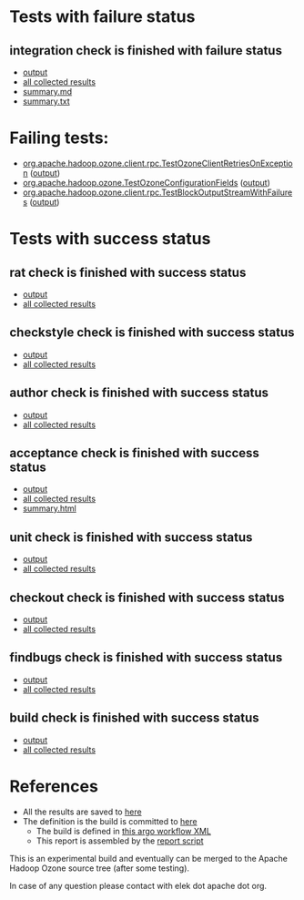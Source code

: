 # Tests with failure status

## integration check is finished with failure status

   * [output](https://raw.githubusercontent.com/elek/ozone-ci/master/pr/pr-hdds-1783-trunk-hq4zp/integration/output.log)
   * [all collected results](https://github.com/elek/ozone-ci/tree/master/pr/pr-hdds-1783-trunk-hq4zp/integration)
   * [summary.md](https://github.com/elek/ozone-ci/tree/master/pr/pr-hdds-1783-trunk-hq4zp/integration/summary.md)
   * [summary.txt](https://github.com/elek/ozone-ci/tree/master/pr/pr-hdds-1783-trunk-hq4zp/integration/summary.txt)

# Failing tests: 

 * [org.apache.hadoop.ozone.client.rpc.TestOzoneClientRetriesOnException](hadoop-ozone/integration-test/org.apache.hadoop.ozone.client.rpc.TestOzoneClientRetriesOnException.txt) ([output](hadoop-ozone/integration-test/org.apache.hadoop.ozone.client.rpc.TestOzoneClientRetriesOnException-output.txt/))
 * [org.apache.hadoop.ozone.TestOzoneConfigurationFields](hadoop-ozone/integration-test/org.apache.hadoop.ozone.TestOzoneConfigurationFields.txt) ([output](hadoop-ozone/integration-test/org.apache.hadoop.ozone.TestOzoneConfigurationFields-output.txt/))
 * [org.apache.hadoop.ozone.client.rpc.TestBlockOutputStreamWithFailures](hadoop-ozone/integration-test/org.apache.hadoop.ozone.client.rpc.TestBlockOutputStreamWithFailures.txt) ([output](hadoop-ozone/integration-test/org.apache.hadoop.ozone.client.rpc.TestBlockOutputStreamWithFailures-output.txt/))


# Tests with success status

## rat check is finished with success status

   * [output](https://raw.githubusercontent.com/elek/ozone-ci/master/pr/pr-hdds-1783-trunk-hq4zp/rat/output.log)
   * [all collected results](https://github.com/elek/ozone-ci/tree/master/pr/pr-hdds-1783-trunk-hq4zp/rat)


## checkstyle check is finished with success status

   * [output](https://raw.githubusercontent.com/elek/ozone-ci/master/pr/pr-hdds-1783-trunk-hq4zp/checkstyle/output.log)
   * [all collected results](https://github.com/elek/ozone-ci/tree/master/pr/pr-hdds-1783-trunk-hq4zp/checkstyle)


## author check is finished with success status

   * [output](https://raw.githubusercontent.com/elek/ozone-ci/master/pr/pr-hdds-1783-trunk-hq4zp/author/output.log)
   * [all collected results](https://github.com/elek/ozone-ci/tree/master/pr/pr-hdds-1783-trunk-hq4zp/author)


## acceptance check is finished with success status

   * [output](https://raw.githubusercontent.com/elek/ozone-ci/master/pr/pr-hdds-1783-trunk-hq4zp/acceptance/output.log)
   * [all collected results](https://github.com/elek/ozone-ci/tree/master/pr/pr-hdds-1783-trunk-hq4zp/acceptance)
   * [summary.html](https://elek.github.io/ozone-ci/pr/pr-hdds-1783-trunk-hq4zp/acceptance/summary.html)


## unit check is finished with success status

   * [output](https://raw.githubusercontent.com/elek/ozone-ci/master/pr/pr-hdds-1783-trunk-hq4zp/unit/output.log)
   * [all collected results](https://github.com/elek/ozone-ci/tree/master/pr/pr-hdds-1783-trunk-hq4zp/unit)


## checkout check is finished with success status

   * [output](https://raw.githubusercontent.com/elek/ozone-ci/master/pr/pr-hdds-1783-trunk-hq4zp/checkout/output.log)
   * [all collected results](https://github.com/elek/ozone-ci/tree/master/pr/pr-hdds-1783-trunk-hq4zp/checkout)


## findbugs check is finished with success status

   * [output](https://raw.githubusercontent.com/elek/ozone-ci/master/pr/pr-hdds-1783-trunk-hq4zp/findbugs/output.log)
   * [all collected results](https://github.com/elek/ozone-ci/tree/master/pr/pr-hdds-1783-trunk-hq4zp/findbugs)


## build check is finished with success status

   * [output](https://raw.githubusercontent.com/elek/ozone-ci/master/pr/pr-hdds-1783-trunk-hq4zp/build/output.log)
   * [all collected results](https://github.com/elek/ozone-ci/tree/master/pr/pr-hdds-1783-trunk-hq4zp/build)




# References

 * All the results are saved to [here](https://github.com/elek/ozone-ci/tree/master/pr/pr-hdds-1783-trunk-hq4zp/)
 * The definition is the build is committed to [here](https://github.com/elek/argo-ozone)
    * The build is defined in [this argo workflow XML](https://github.com/elek/argo-ozone/blob/master/ozone-build.yaml)
    * This report is assembled by the [report script](https://github.com/elek/argo-ozone/blob/master/scripts/report.sh)

This is an experimental build and eventually can be merged to the Apache Hadoop Ozone source tree (after some testing).

In case of any question please contact with elek dot apache dot org.
